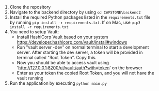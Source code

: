 1. Clone the repository
2. Navigate to the backend directory by using `cd CAPSTONE\backend2`
3. Install the required Python packages listed in the `requirements.txt` file by running `pip install -r requirements.txt`. If on Mac, use `pip3 install -r requirements.txt`
4. You need to setup Vault:
    - Install HashiCorp Vault based on your system https://developer.hashicorp.com/vault/install#windows
    - Run "vault server -dev" on normal terminal to start a development server.  After starting the dev server, a token will be provided in terminal called "Root Token".  Copy this.
    - Now you should be able to access vault using 'http://127.0.0.1:8200/ui/vault/auth?with=token' on the browser
    - Enter as your token the copied Root Token, and you will not have the vault running
5. Run the application by executing `python main.py`